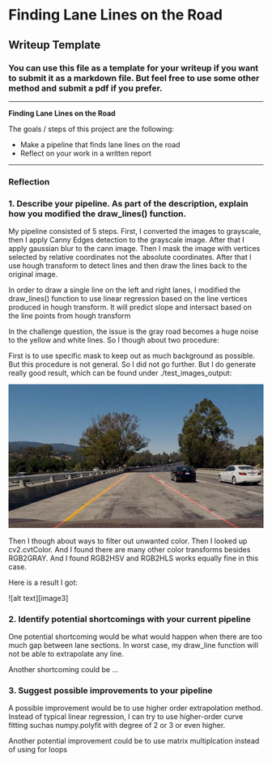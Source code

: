 # **Finding Lane Lines on the Road** 

## Writeup Template

### You can use this file as a template for your writeup if you want to submit it as a markdown file. But feel free to use some other method and submit a pdf if you prefer.

---

**Finding Lane Lines on the Road**

The goals / steps of this project are the following:
* Make a pipeline that finds lane lines on the road
* Reflect on your work in a written report


[//]: # (Image References)

[image1]: ./examples/grayscale.jpg "Grayscale"

[//]: # (two_masks)

[image2]: ./test_images_output/output_two_mask_challenge2.jpg 

[//]: # (v_transform)

[image2]: ./test_images_output/output_color_trans_challenge2.jpg 

---

### Reflection

### 1. Describe your pipeline. As part of the description, explain how you modified the draw_lines() function.

My pipeline consisted of 5 steps. First, I converted the images to grayscale, then I apply Canny Edges detection to the grayscale image. After that I apply gaussian blur to the cann image. Then I mask the image with vertices selected by relative coordinates not the absolute coordinates. After that I use hough transform to detect lines and then draw the lines back to the original image.

In order to draw a single line on the left and right lanes, I modified the draw_lines() function to use linear regression based on the line vertices produced in hough transform. It will predict slope and intersact based on the line points from hough transform

In the challenge question, the issue is the gray road becomes a huge noise to the yellow and white lines. So I though about two procedure:

First is to use specific mask to keep out as much background as possible. But this procedure is not general. So I did not go further. But I do generate really good result, which can be found under ./test_images_output:

![alt text][image2]

Then I though about ways to filter out unwanted color. Then I looked up cv2.cvtColor. And I found there are many other color transforms besides RGB2GRAY. And I found RGB2HSV and RGB2HLS works equally fine in this case.

Here is a result I got:

![alt text][image3]

### 2. Identify potential shortcomings with your current pipeline


One potential shortcoming would be what would happen when there are too much gap between lane sections. In worst case, my draw_line function will not be able to extrapolate any line. 

Another shortcoming could be ...


### 3. Suggest possible improvements to your pipeline

A possible improvement would be to use higher order extrapolation method. Instead of typical linear regression, I can try to use higher-order curve fitting suchas numpy.polyfit with degree of 2 or 3 or even higher.

Another potential improvement could be to use matrix multiplcation instead of using for loops

